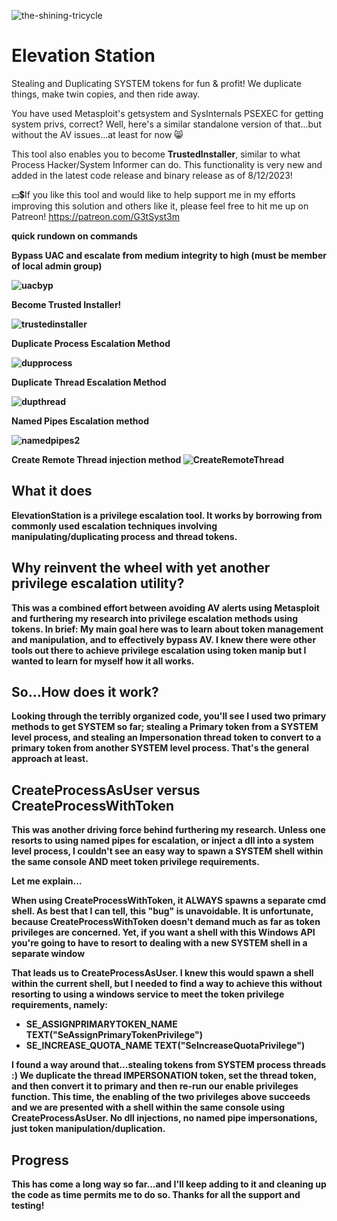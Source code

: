 
![the-shining-tricycle](https://github.com/g3tsyst3m/tokenpoacher/assets/19558280/6a74eba4-7a60-4e13-8c5f-d592e4de8858)


# Elevation Station
Stealing and Duplicating SYSTEM tokens for fun & profit!  We duplicate things, make twin copies, and then ride away.

You have used Metasploit's getsystem and SysInternals PSEXEC for getting system privs, correct?  Well, here's a similar standalone version of that...but without the AV issues...at least for now 😸  

This tool also enables you to become **TrustedInstaller**, similar to what Process Hacker/System Informer can do.  This functionality is very new and added in the latest code release and binary release as of 8/12/2023!

💵💲If you like this tool and would like to help support me in my efforts improving this solution and others like it, please feel free to hit me up on Patreon!
https://patreon.com/G3tSyst3m

<b>quick rundown on commands</b>

<b>Bypass UAC and escalate from medium integrity to high (must be member of local admin group)

![uacbyp](https://github.com/g3tsyst3m/elevationstation/assets/19558280/c0dd63c9-635a-4c83-983b-ef37c27d1106)

<b> Become Trusted Installer!

![trustedinstaller](https://github.com/g3tsyst3m/elevationstation/assets/19558280/7560e785-d4b6-4914-96e5-1b0e7f922e7f)

<b>Duplicate Process Escalation Method

![dupprocess](https://github.com/g3tsyst3m/elevationstation/assets/19558280/06b17b2f-046b-4376-b6ae-09a9e31f3821)

Duplicate Thread Escalation Method

![dupthread](https://github.com/g3tsyst3m/elevationstation/assets/19558280/62a2763c-c356-4f77-961b-4d8ecd671b93)

Named Pipes Escalation method

![namedpipes2](https://github.com/g3tsyst3m/elevationstation/assets/19558280/b75e5455-ad5f-4aa3-9b64-31fcc22501f1)

Create Remote Thread injection method
![CreateRemoteThread](https://github.com/g3tsyst3m/elevationstation/assets/19558280/a4b67302-3b26-4f48-ad37-4473dd87d37a)

</b>

## What it does

ElevationStation is a privilege escalation tool.  It works by borrowing from commonly used escalation techniques involving manipulating/duplicating process and thread tokens.  

## Why reinvent the wheel with yet another privilege escalation utility?

This was a combined effort between avoiding AV alerts using Metasploit and furthering my research into privilege escalation methods using tokens.  In brief: My main goal here was to learn about token management and manipulation, and to effectively bypass AV.  I knew there were other tools out there to achieve privilege escalation using token manip but I wanted to learn for myself how it all works.

## So...How does it work?

Looking through the terribly organized code, you'll see I used two **primary** methods to get SYSTEM so far; stealing a Primary token from a SYSTEM level process, and stealing an Impersonation thread token to convert to a primary token from another SYSTEM level process.  That's the general approach at least.

## CreateProcessAsUser versus CreateProcessWithToken

This was another driving force behind furthering my research.  Unless one resorts to using named pipes for escalation, or inject a dll into a system level process, I couldn't see an easy way to spawn a SYSTEM shell within the same console AND meet token privilege requirements.

<b> Let me explain... </b>

When using CreateProcessWithToken, it ALWAYS spawns a separate cmd shell.  As best that I can tell, this "bug" is unavoidable.  It is unfortunate, because CreateProcessWithToken doesn't demand much as far as token privileges are concerned.  Yet, if you want a shell with this Windows API you're going to have to resort to dealing with a new SYSTEM shell in a separate window

That leads us to CreateProcessAsUser. I knew this would spawn a shell within the current shell, but I needed to find a way to achieve this without resorting to using a windows service to meet the token privilege requirements, namely: 
- SE_ASSIGNPRIMARYTOKEN_NAME
TEXT("SeAssignPrimaryTokenPrivilege")
- SE_INCREASE_QUOTA_NAME
TEXT("SeIncreaseQuotaPrivilege")

I found a way around that...stealing tokens from SYSTEM process threads :)  We duplicate the thread IMPERSONATION token, set the thread token, and then convert it to primary and then re-run our enable privileges function.  This time, the enabling of the two privileges above succeeds and we are presented with a shell within the same console using CreateProcessAsUser.  No dll injections, no named pipe impersonations, just token manipulation/duplication. 

## Progress

This has come a long way so far...and I'll keep adding to it and cleaning up the code as time permits me to do so. Thanks for all the support and testing!

